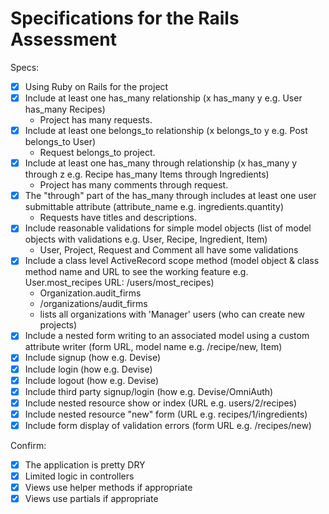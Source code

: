 # Specifications for the Rails Assessment

Specs:
- [x] Using Ruby on Rails for the project
- [x] Include at least one has_many relationship (x has_many y e.g. User has_many Recipes)
    - Project has many requests.
- [x] Include at least one belongs_to relationship (x belongs_to y e.g. Post belongs_to User)
    - Request belongs_to project.
- [x] Include at least one has_many through relationship (x has_many y through z e.g. Recipe has_many Items through Ingredients)
    - Project has many comments through request.
- [x] The "through" part of the has_many through includes at least one user submittable attribute (attribute_name e.g. ingredients.quantity)
    - Requests have titles and descriptions.
- [x] Include reasonable validations for simple model objects (list of model objects with validations e.g. User, Recipe, Ingredient, Item)
    - User, Project, Request and Comment all have some validations
- [x] Include a class level ActiveRecord scope method (model object & class method name and URL to see the working feature e.g. User.most_recipes URL: /users/most_recipes)
    - Organization.audit_firms
    - /organizations/audit_firms
    - lists all organizations with 'Manager' users (who can create new projects)
- [x] Include a nested form writing to an associated model using a custom attribute writer (form URL, model name e.g. /recipe/new, Item)
- [x] Include signup (how e.g. Devise)
- [x] Include login (how e.g. Devise)
- [x] Include logout (how e.g. Devise)
- [x] Include third party signup/login (how e.g. Devise/OmniAuth)
- [x] Include nested resource show or index (URL e.g. users/2/recipes)
- [x] Include nested resource "new" form (URL e.g. recipes/1/ingredients)
- [x] Include form display of validation errors (form URL e.g. /recipes/new)

Confirm:
- [x] The application is pretty DRY
- [x] Limited logic in controllers
- [x] Views use helper methods if appropriate
- [x] Views use partials if appropriate
